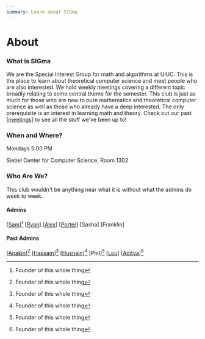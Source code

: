 ```yaml
---
summary: Learn about SIGma
---
```


# About

### What is SIGma

We are the Special Interest Group for math and algorithms at UIUC. 
This is the place to learn about theoretical computer science and meet people who are also interested. 
We hold weekly meetings covering a different topic broadly relating to some central theme for the semester. 
This club is just as much for those who are new to pure mathematics and theoretical computer science as well as those who already have a deep interested.
The only prerequisite is an interest in learning math and theory.
Check out our past [[meetings](https://www.cstheory.org/meetings/)] to see all the stuff we've been up to!

### When and Where?

Mondays 5:00 PM

Siebel Center for Computer Science, Room 1302

### Who Are We?

This club wouldn't be anything near what it is without what the admins do week to week.

#### Admins

[[Sam](https://surg.dev/)][^1]  [[Ryan](https://ziegler.lol/)] [[Alex](https://alex-d-b.github.io/ )] [[Porter](https://www.linkedin.com/in/porter-sh/)] [Sasha] [Franklin]

#### Past Admins

[[Anakin](https://www.anakin-dey.com/)][^1] [[Hassam](https://hassamuddin.com/)][^1]
[[Husnain](https://epistemologist.github.io/)][^1] [Phil][^1] [[Lou](https://github.com/zeh3)] [[Aditya](https://nebhrajani-a.org/)][^1]

[^1]: Founder of this whole thing
